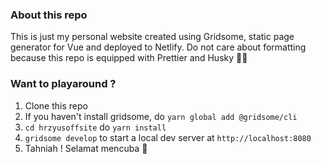 ### About this repo

This is just my personal website created using Gridsome, static page generator for Vue and deployed to Netlify. Do not care about formatting because this repo is equipped with Prettier and Husky 🤘🏻

### Want to playaround ?

1. Clone this repo
2. If you haven't install gridsome, do `yarn global add @gridsome/cli`
3. `cd hrzyusoffsite` do `yarn install`
4. `gridsome develop` to start a local dev server at `http://localhost:8080`
5. Tahniah ! Selamat mencuba 🥂
